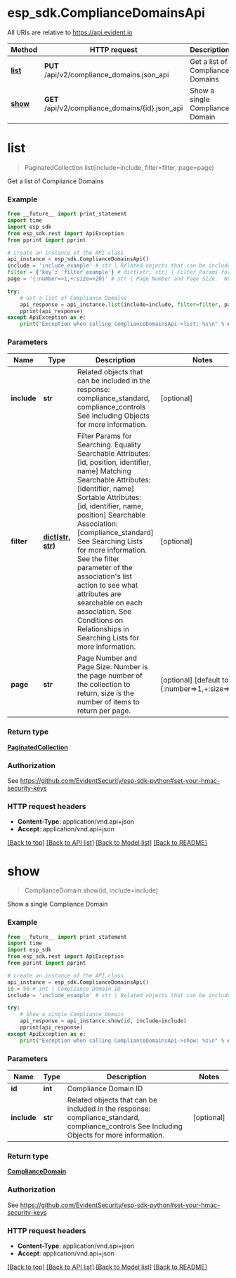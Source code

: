 # esp_sdk.ComplianceDomainsApi

All URIs are relative to https://api.evident.io

Method | HTTP request | Description
------------- | ------------- | -------------
[**list**](ComplianceDomainsApi.md#list) | **PUT** /api/v2/compliance_domains.json_api | Get a list of Compliance Domains
[**show**](ComplianceDomainsApi.md#show) | **GET** /api/v2/compliance_domains/{id}.json_api | Show a single Compliance Domain


# **list**
> PaginatedCollection list(include=include, filter=filter, page=page)

Get a list of Compliance Domains



### Example 
```python
from __future__ import print_statement
import time
import esp_sdk
from esp_sdk.rest import ApiException
from pprint import pprint

# create an instance of the API class
api_instance = esp_sdk.ComplianceDomainsApi()
include = 'include_example' # str | Related objects that can be included in the response:  compliance_standard, compliance_controls See Including Objects for more information. (optional)
filter = {'key': 'filter_example'} # dict(str, str) | Filter Params for Searching.  Equality Searchable Attributes: [id, position, identifier, name] Matching Searchable Attributes: [identifier, name]  Sortable Attributes: [id, identifier, name, position] Searchable Association: [compliance_standard] See Searching Lists for more information. See the filter parameter of the association's list action to see what attributes are searchable on each association. See Conditions on Relationships in Searching Lists for more information. (optional)
page = '{:number=>1,+:size=>20}' # str | Page Number and Page Size.  Number is the page number of the collection to return, size is the number of items to return per page. (optional) (default to {:number=>1,+:size=>20})

try: 
    # Get a list of Compliance Domains
    api_response = api_instance.list(include=include, filter=filter, page=page)
    pprint(api_response)
except ApiException as e:
    print("Exception when calling ComplianceDomainsApi->list: %s\n" % e)
```

### Parameters

Name | Type | Description  | Notes
------------- | ------------- | ------------- | -------------
 **include** | **str**| Related objects that can be included in the response:  compliance_standard, compliance_controls See Including Objects for more information. | [optional] 
 **filter** | [**dict(str, str)**](str.md)| Filter Params for Searching.  Equality Searchable Attributes: [id, position, identifier, name] Matching Searchable Attributes: [identifier, name]  Sortable Attributes: [id, identifier, name, position] Searchable Association: [compliance_standard] See Searching Lists for more information. See the filter parameter of the association&#39;s list action to see what attributes are searchable on each association. See Conditions on Relationships in Searching Lists for more information. | [optional] 
 **page** | **str**| Page Number and Page Size.  Number is the page number of the collection to return, size is the number of items to return per page. | [optional] [default to {:number&#x3D;&gt;1,+:size&#x3D;&gt;20}]

### Return type

[**PaginatedCollection**](PaginatedCollection.md)

### Authorization

See https://github.com/EvidentSecurity/esp-sdk-python#set-your-hmac-security-keys

### HTTP request headers

 - **Content-Type**: application/vnd.api+json
 - **Accept**: application/vnd.api+json

[[Back to top]](#) [[Back to API list]](../README.md#documentation-for-api-endpoints) [[Back to Model list]](../README.md#documentation-for-models) [[Back to README]](../README.md)

# **show**
> ComplianceDomain show(id, include=include)

Show a single Compliance Domain



### Example 
```python
from __future__ import print_statement
import time
import esp_sdk
from esp_sdk.rest import ApiException
from pprint import pprint

# create an instance of the API class
api_instance = esp_sdk.ComplianceDomainsApi()
id = 56 # int | Compliance Domain ID
include = 'include_example' # str | Related objects that can be included in the response:  compliance_standard, compliance_controls See Including Objects for more information. (optional)

try: 
    # Show a single Compliance Domain
    api_response = api_instance.show(id, include=include)
    pprint(api_response)
except ApiException as e:
    print("Exception when calling ComplianceDomainsApi->show: %s\n" % e)
```

### Parameters

Name | Type | Description  | Notes
------------- | ------------- | ------------- | -------------
 **id** | **int**| Compliance Domain ID | 
 **include** | **str**| Related objects that can be included in the response:  compliance_standard, compliance_controls See Including Objects for more information. | [optional] 

### Return type

[**ComplianceDomain**](ComplianceDomain.md)

### Authorization

See https://github.com/EvidentSecurity/esp-sdk-python#set-your-hmac-security-keys

### HTTP request headers

 - **Content-Type**: application/vnd.api+json
 - **Accept**: application/vnd.api+json

[[Back to top]](#) [[Back to API list]](../README.md#documentation-for-api-endpoints) [[Back to Model list]](../README.md#documentation-for-models) [[Back to README]](../README.md)


